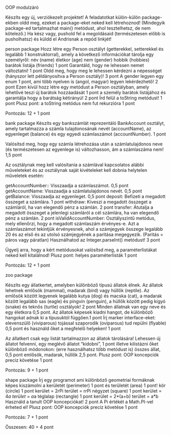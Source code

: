 OOP modulzáró

Készíts egy új, verziókezelt projektet!
A feladatotkat külön-külön package-ekben oldd meg, ezeket a package-eket neked kell létrehoznod! (Mindegyik package-ed tartalmazhat main() metódust, ahol tesztelhetsz, de nem kötelező.)
Ha kész vagy, pushold fel a megoldásaid (természetesen előbb is pusholhatsz) és küldd el Andrisnak a repód linkjét!

person package
Hozz létre egy Person osztályt (getterekkel, setterekkel és legalább 1 konstruktorral), amely a következő információkat tárolja egy személyről:
név (name)
életkor (age)
nem (gender)
hobbik (hobbies)
barátok listája (friends)
1 pont
Garantáld, hogy ne lehessen nemet változtatni! 1 pont
Oldd meg, hogy meg le lehessen kérdezni a népességet (hányszor lett példányosítva a Person osztály)! 3 pont
A gender legyen egy enum 1 pont, ami több nyelven is (angol, magyar) legyen lekérdezhető! 2 pont
Ezen kívül hozz létre egy metódust a Person osztályban, amely lehetővé teszi új barátok hozzáadását 1 pont 
a személy barátok listájához és garantálja hogy a barátság kétirányú! 2 pont
Írd felül a toString metódust! 1 pont
Plusz pont: a toString metódus nem fut rekurzióra 1 pont


Pontozás: 12 + 1 pont

bank package
Készíts egy bankszámlát reprezentáló BankAccount osztályt, amely tartalmazza a számla tulajdonosának nevét (accountName),
az egyenleget (balance) és egy egyedi számlaszámot (accountNumber). 1 pont

Valósítsd meg, hogy egy számla létrehozása után a számlatulajdonos neve (és természetesen az egyenlege is) változhasson,
ám a számlaszáma nem! 1,5 pont


Az osztálynak meg kell valósítania a számlával kapcsolatos alábbi műveleteket és az osztálynak saját kivételeket kell dobnia helytelen műveletek esetén:

getAccountNumber:: Visszaadja a számlaszámot. 0,5 pont
getAccountName: Visszaadja a számlatulajdonos nevét. 0,5 pont
getBalance: Visszaadja az egyenleget. 0,5 pont
deposit: Befizeti a megadott összeget a számlára. 1 pont
withdraw: Kiveszi a megadott összeget a számláról, ha van elegendő pénz a számlán. 2 pont
transfer: Átutalja a megadott összeget a jelenlegi számláról a cél számlára, ha van elegendő pénz a számlán. 2 pont
isValidAccountNumber: Osztályszintű metódus, mely ellenőrzi, hogy a megadott számlaszám érvényes-e. 
Azt a számlaszámot tekintjük érvényesnek, ahol a számjegyek összege legalább 20 és az első és az utolsó számjegyének a 
paritása megegyezik. (Paritás = páros vagy páratlan) Használhatod az Integer.parseInt() metódust! 3 pont

Ügyelj arra, hogy a kért metódusokat valósítsd meg, a paraméterlistákat neked kell kitalálnod!
Plusz pont: helyes paraméterlisták 1 pont

Pontozás: 12 + 1 pont

zoo package

Készíts egy állatkertet, amelyben különböző típusú állatok élnek. Az állatok lehetnek emlősök (mammal), 
madarak (bird) vagy hüllők (reptile).
Az emlősök között legyenek legalább kutya (dog) és macska (cat), a madarak között legalább sas (eagle) és 
pingvin (penguin), a hüllők között pedig kígyó (snake) és teknős (turtle) osztályok! 2 pont
Minden állatnak van egy neve és egy életkora 0,5 pont. Az állatok képesek kiadni hangot, 
de különböző hangokat adnak ki a típusuktól függően.1 pont
Írj marker interface-eket:
elevenszülő (viviparous)
tojással szaporodik (oviparous)
tud repülni (flyable) 0,5 pont
és használd őket a megfelelő helyeken! 1 pont

Az állatkert csak egy listát tartalmazzon az állatok tárolására! Lehessen új állatot felvenni, egy meglévő állatot
“kidobni”, 1 pont illetve kilistázni őket különböző módonokon: (erre használhatsz több metódust is) összes állat, 
0,5 pont emlősök, madarak, hüllők 2,5 pont.
Plusz pont: OOP koncepciók precíz követése 1 pont


Pontozás: 9 + 1 pont


shape package
Írj egy programot ami különböző geometriai formáknak képes kiszámolni a kerületét (perimeter) 1 pont és területét (area) 1 pont!
kör (circle) 1 pont
kerület = 2*r*Pi
terület = r*r*Pi
négyzet (square) 1 pont
kerület = 4*a
terület = a*a
téglalap (rectangle) 1 pont
kerület = 2*(a+b)
terület = a*b
Használd a tanult OOP koncepciókat! 2 pont
A Pi értékét a Math.PI-vel érheted el!
Plusz pont: OOP koncepciók precíz követése 1 pont

Pontozás: 7 + 1 pont


Összesen: 40 + 4 pont
